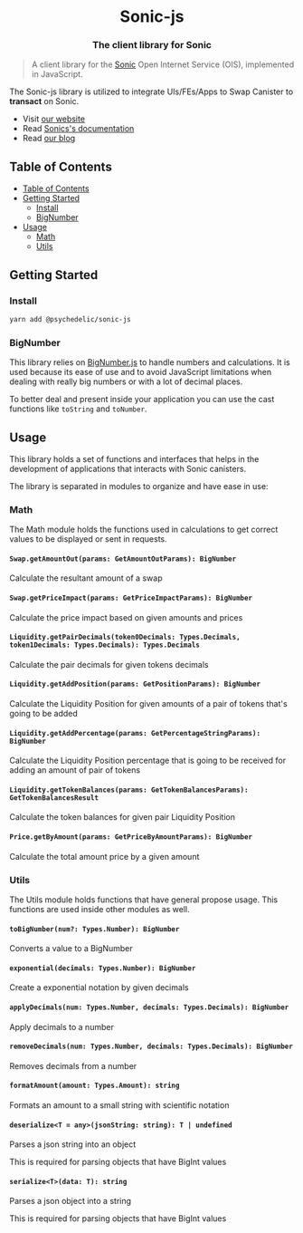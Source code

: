 <h1 align="center">Sonic-js</h1>

<h3 align="center">The client library for Sonic</h3>

> A client library for the [Sonic](https://sonic.ooo/) Open Internet Service (OIS), implemented in JavaScript.

The Sonic-js library is utilized to integrate UIs/FEs/Apps to Swap Canister to **transact** on Sonic.

- Visit [our website](https://sonic.ooo/)
- Read [Sonics's documentation](https://docs.sonic.ooo/)
- Read [our blog](https://sonic-ooo.medium.com/)

## Table of Contents

- [Table of Contents](#table-of-contents)
- [Getting Started](#getting-started)
  - [Install](#install)
  - [BigNumber](#bignumber)
- [Usage](#usage)
  - [Math](#math)
  - [Utils](#utils)

## Getting Started

### Install

```bash
yarn add @psychedelic/sonic-js
```

### BigNumber

This library relies on [BigNumber.js](https://www.npmjs.com/package/big-number) to handle numbers and calculations. It is used because its ease of use and to avoid JavaScript limitations when dealing with really big numbers or with a lot of decimal places.

To better deal and present inside your application you can use the cast functions like `toString` and `toNumber`.

## Usage

This library holds a set of functions and interfaces that helps in the development of applications that interacts with Sonic canisters.

The library is separated in modules to organize and have ease in use:

### Math

The Math module holds the functions used in calculations to get correct values to be displayed or sent in requests.

#### `Swap.getAmountOut(params: GetAmountOutParams): BigNumber`

Calculate the resultant amount of a swap

#### `Swap.getPriceImpact(params: GetPriceImpactParams): BigNumber`

Calculate the price impact based on given amounts and prices

#### `Liquidity.getPairDecimals(token0Decimals: Types.Decimals, token1Decimals: Types.Decimals): Types.Decimals`

Calculate the pair decimals for given tokens decimals

#### `Liquidity.getAddPosition(params: GetPositionParams): BigNumber`

Calculate the Liquidity Position for given amounts of a pair of tokens that's going to be added

#### `Liquidity.getAddPercentage(params: GetPercentageStringParams): BigNumber`

Calculate the Liquidity Position percentage that is going to be received for adding an amount of pair of tokens

#### `Liquidity.getTokenBalances(params: GetTokenBalancesParams): GetTokenBalancesResult`

Calculate the token balances for given pair Liquidity Position

#### `Price.getByAmount(params: GetPriceByAmountParams): BigNumber`

Calculate the total amount price by a given amount

### Utils

The Utils module holds functions that have general propose usage. This functions are used inside other modules as well.

#### `toBigNumber(num?: Types.Number): BigNumber`

Converts a value to a BigNumber

#### `exponential(decimals: Types.Number): BigNumber`

Create a exponential notation by given decimals

#### `applyDecimals(num: Types.Number, decimals: Types.Decimals): BigNumber`

Apply decimals to a number

#### `removeDecimals(num: Types.Number, decimals: Types.Decimals): BigNumber`

Removes decimals from a number

#### `formatAmount(amount: Types.Amount): string`

Formats an amount to a small string with scientific notation

#### `deserialize<T = any>(jsonString: string): T | undefined`

Parses a json string into an object

This is required for parsing objects that have BigInt values

#### `serialize<T>(data: T): string`

Parses a json object into a string

This is required for parsing objects that have BigInt values
